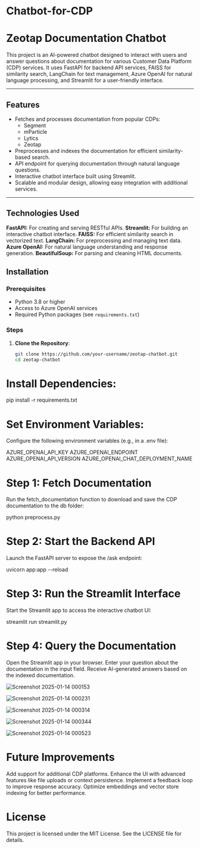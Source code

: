 # Chatbot-for-CDP

# Zeotap Documentation Chatbot

This project is an AI-powered chatbot designed to interact with users and answer questions about documentation for various Customer Data Platform (CDP) services. It uses FastAPI for backend API services, FAISS for similarity search, LangChain for text management, Azure OpenAI for natural language processing, and Streamlit for a user-friendly interface.

---

## Features

- Fetches and processes documentation from popular CDPs:
  - Segment
  - mParticle
  - Lytics
  - Zeotap
- Preprocesses and indexes the documentation for efficient similarity-based search.
- API endpoint for querying documentation through natural language questions.
- Interactive chatbot interface built using Streamlit.
- Scalable and modular design, allowing easy integration with additional services.

---
## Technologies Used

**FastAPI:** For creating and serving RESTful APIs.
**Streamlit:** For building an interactive chatbot interface.
**FAISS:** For efficient similarity search in vectorized text.
**LangChain:** For preprocessing and managing text data.
**Azure OpenAI:** For natural language understanding and response generation.
**BeautifulSoup:** For parsing and cleaning HTML documents.




## Installation

### Prerequisites

- Python 3.8 or higher
- Access to Azure OpenAI services
- Required Python packages (see `requirements.txt`)

### Steps

1. **Clone the Repository**:
   ```bash
   git clone https://github.com/your-username/zeotap-chatbot.git
   cd zeotap-chatbot

# Install Dependencies:
  pip install -r requirements.txt

# Set Environment Variables: 
Configure the following environment variables (e.g., in a .env file):

AZURE_OPENAI_API_KEY
AZURE_OPENAI_ENDPOINT
AZURE_OPENAI_API_VERSION
AZURE_OPENAI_CHAT_DEPLOYMENT_NAME

# Step 1: Fetch Documentation
Run the fetch_documentation function to download and save the CDP documentation to the db folder:

python preprocess.py

# Step 2: Start the Backend API
Launch the FastAPI server to expose the /ask endpoint:

uvicorn app:app --reload

# Step 3: Run the Streamlit Interface
Start the Streamlit app to access the interactive chatbot UI:

streamlit run streamlit.py

# Step 4: Query the Documentation
Open the Streamlit app in your browser.
Enter your question about the documentation in the input field.
Receive AI-generated answers based on the indexed documentation.

![Screenshot 2025-01-14 000153](https://github.com/user-attachments/assets/8b105158-6e91-48c5-a0b9-197f51afcca5)


![Screenshot 2025-01-14 000231](https://github.com/user-attachments/assets/6e367520-b8d7-4001-af79-59a03db1f006)


![Screenshot 2025-01-14 000314](https://github.com/user-attachments/assets/8e0008da-87d4-4556-9189-6e89ad27b1ef)


![Screenshot 2025-01-14 000344](https://github.com/user-attachments/assets/72df0df4-75e3-46da-88d0-6e2d4b3be45f)


![Screenshot 2025-01-14 000523](https://github.com/user-attachments/assets/c92dd32c-1f2a-42c4-a441-52f5a870473e)


# Future Improvements

Add support for additional CDP platforms.
Enhance the UI with advanced features like file uploads or context persistence.
Implement a feedback loop to improve response accuracy.
Optimize embeddings and vector store indexing for better performance.


# License
This project is licensed under the MIT License. See the LICENSE file for details.










   

